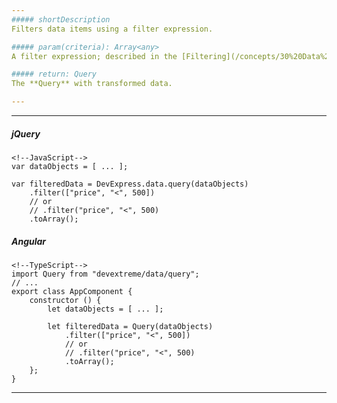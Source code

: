 ```yaml
---
##### shortDescription
Filters data items using a filter expression.

##### param(criteria): Array<any>
A filter expression; described in the [Filtering](/concepts/30%20Data%20Layer/5%20Data%20Layer/2%20Reading%20Data/15%20Filtering '/Documentation/Guide/Data_Layer/Data_Layer/#Reading_Data/Filtering') section.

##### return: Query
The **Query** with transformed data.

---
```

---
##### jQuery

    <!--JavaScript-->
    var dataObjects = [ ... ];

    var filteredData = DevExpress.data.query(dataObjects)
        .filter(["price", "<", 500])
        // or
        // .filter("price", "<", 500)
        .toArray();

##### Angular

    <!--TypeScript-->
    import Query from "devextreme/data/query";
    // ...
    export class AppComponent {
        constructor () {
            let dataObjects = [ ... ];

            let filteredData = Query(dataObjects)
                .filter(["price", "<", 500])
                // or
                // .filter("price", "<", 500)
                .toArray();
        };
    }

---